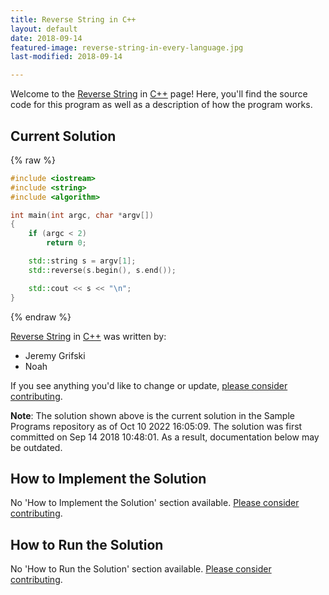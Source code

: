 ```yaml
---
title: Reverse String in C++
layout: default
date: 2018-09-14
featured-image: reverse-string-in-every-language.jpg
last-modified: 2018-09-14

---
```


Welcome to the [Reverse String](https://rzuckerm.github.io/sample-programs-website-copy/projects/reverse-string) in [C++](https://rzuckerm.github.io/sample-programs-website-copy/languages/c-plus-plus) page! Here, you'll find the source code for this program as well as a description of how the program works.

## Current Solution

{% raw %}

```c++
#include <iostream>
#include <string>
#include <algorithm>

int main(int argc, char *argv[])
{
    if (argc < 2)
        return 0;

    std::string s = argv[1];
    std::reverse(s.begin(), s.end());

    std::cout << s << "\n";
}
```

{% endraw %}

[Reverse String](https://rzuckerm.github.io/sample-programs-website-copy/projects/reverse-string) in [C++](https://rzuckerm.github.io/sample-programs-website-copy/languages/c-plus-plus) was written by:

- Jeremy Grifski
- Noah

If you see anything you'd like to change or update, [please consider contributing](https://github.com/TheRenegadeCoder/sample-programs).

**Note**: The solution shown above is the current solution in the Sample Programs repository as of Oct 10 2022 16:05:09. The solution was first committed on Sep 14 2018 10:48:01. As a result, documentation below may be outdated.

## How to Implement the Solution

No 'How to Implement the Solution' section available. [Please consider contributing](https://github.com/TheRenegadeCoder/sample-programs-website).

## How to Run the Solution

No 'How to Run the Solution' section available. [Please consider contributing](https://github.com/TheRenegadeCoder/sample-programs-website).